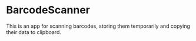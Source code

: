 # BarcodeScanner
This is an app for scanning barcodes, storing them temporarily and copying their data to clipboard.
